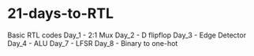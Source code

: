 # 21-days-to-RTL
Basic RTL codes
Day_1 - 2:1 Mux
Day_2 - D flipflop
Day_3 - Edge Detector
Day_4 - ALU
Day_7 - LFSR
Day_8 - Binary to one-hot

